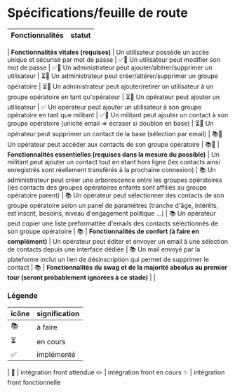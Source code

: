 # Spécifications/feuille de route

Fonctionnalités | statut
-----------------------------------|---------
 | 
**Fonctionnalités vitales (requises)** | 
Un utilisateur possède un accès unique et sécurisé par mot de passe | ✅📐
Un utilisateur peut modifier son mot de passe | ✅📐
Un administrateur peut ajouter/altérer/supprimer un utilisateur | ⏳📐
Un administrateur peut créer/altérer/supprimer un groupe opératoire | ⏳📐
Un administrateur peut ajouter/retirer un utilisateur à un groupe opératoire en tant qu'opérateur | ⏳📐
Un opérateur peut ajouter un utilisateur | ✅
Un opérateur peut ajouter un utilisateur à son groupe opératoire en tant que militant | ✅📐
Un militant peut ajouter un contact à son groupe opératoire (unicité email => écraser si doublon en base) | ⏳📐
Un opérateur peut supprimer un contact de la base (sélection par email) | 📚📐
Un opérateur peut accéder aux contacts de son groupe opératoire | 📚📐
 | 
**Fonctionnalités essentielles (requises dans la mesure du possible)** | 
Un militant peut ajouter un contact tout en étant hors ligne (les contacts ainsi enregistrés sont réellement transférés à la prochaine connexion) | 📚
Un administrateur peut créer une arborescence entre les groupes opératoires (les contacts des groupes opératoires enfants sont affiliés au groupe opératoire parent) | 📚
Un opérateur peut sélectionner des contacts de son groupe opératoire selon un panel de paramètres (tranche d'âge, intérêts, est inscrit, besoins, niveau d'engagement politique ...) | 📚
Un opérateur peut copier une liste préformattée d'emails des contacts séléctionnés de son groupe opératoire | 📚
 | 
**Fonctionnalités de confort (à faire en complément)** | 
Un opérateur peut éditer et envoyer un email à une sélection de contacts depuis une interface dédiée | 📚
Un mail envoyé par la plateforme inclut un lien de désinscription qui permet de supprimer le contact | 📚
|
**Fonctionnalités du swag et de la majorité absolus au premier tour (seront probablement ignorées à ce stade)** | 
|



### Légende
icône| signification
--|--
📚| à faire
⏳| en cours
✅ | implémenté
 | 
📐 | intégration front attendue
✏️ | intégration front en cours
✨ | intégration front fonctionnelle